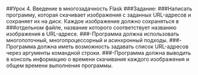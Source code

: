 ##Урок 4. Введение в многозадачность Flask
###Задание:
###Написать программу, которая скачивает изображения с заданных URL-адресов и сохраняет их на диск. Каждое изображение должно сохраняться в ###отдельном файле, название которого соответствует названию изображения в URL-адресе.
###-Программа должна использовать многопоточный, многопроцессорный и асинхронный подходы.
###-Программа должна иметь возможность задавать список URL-адресов через аргументы командной строки.
###-Программа должна выводить в консоль информацию о времени скачивания каждого изображения и общем времени выполнения программы.